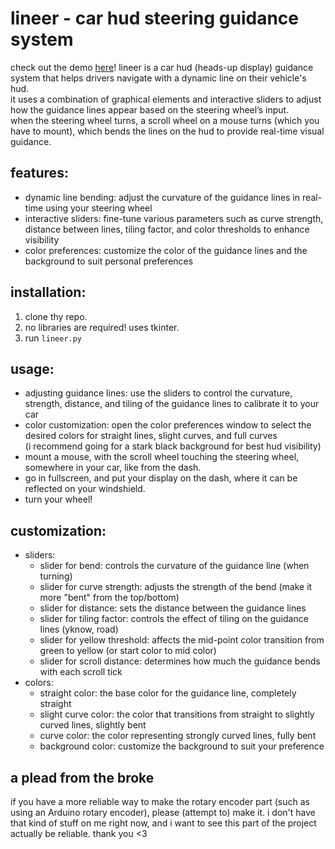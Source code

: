 # lineer - car hud steering guidance system
check out the demo [here](https://www.youtube.com/watch?v=UqEKbWCKcXU)!
lineer is a car hud (heads-up display) guidance system that helps drivers navigate with a dynamic  line on their vehicle's hud. <br>
it uses a combination of graphical elements and interactive sliders to adjust how the guidance lines appear based on the steering wheel’s input.<br> 
when the steering wheel turns, a scroll wheel on a mouse turns (which you have to mount), which bends the lines on the hud to provide real-time visual guidance.

## features:
- dynamic line bending: adjust the curvature of the guidance lines in real-time using your steering wheel 
- interactive sliders: fine-tune various parameters such as curve strength, distance between lines, tiling factor, and color thresholds to enhance visibility
- color preferences: customize the color of the guidance lines and the background to suit personal preferences

## installation:
1. clone thy repo.
2. no libraries are required! uses tkinter.  
3. run `lineer.py` 

## usage:
- adjusting guidance lines: use the sliders to control the curvature, strength, distance, and tiling of the guidance lines to calibrate it to your car
- color customization: open the color preferences window to select the desired colors for straight lines, slight curves, and full curves <br>
  (i recommend going for a stark black background for best hud visibility)
- mount a mouse, with the scroll wheel touching the steering wheel, somewhere in your car, like from the dash. 
- go in fullscreen, and put your display on the dash, where it can be reflected on your windshield.
- turn your wheel!

## customization:
- sliders:  
  - slider for bend: controls the curvature of the guidance line (when turning)
  - slider for curve strength: adjusts the strength of the bend  (make it more "bent" from the top/bottom)
  - slider for distance: sets the distance between the guidance lines  
  - slider for tiling factor: controls the effect of tiling on the guidance lines (yknow, road)
  - slider for yellow threshold: affects the mid-point color transition from green to yellow (or start color to mid color)
  - slider for scroll distance: determines how much the guidance bends with each scroll tick
- colors:  
  - straight color: the base color for the guidance line, completely straight  
  - slight curve color: the color that transitions from straight to slightly curved lines, slightly bent
  - curve color: the color representing strongly curved lines, fully bent
  - background color: customize the background to suit your preference

## a plead from the broke
if you have a more reliable way to make the rotary encoder part (such as using an Arduino rotary encoder), please (attempt to) make it. i don't have that kind of stuff on me right now, and i want to see this part of the project actually be reliable. thank you <3  
